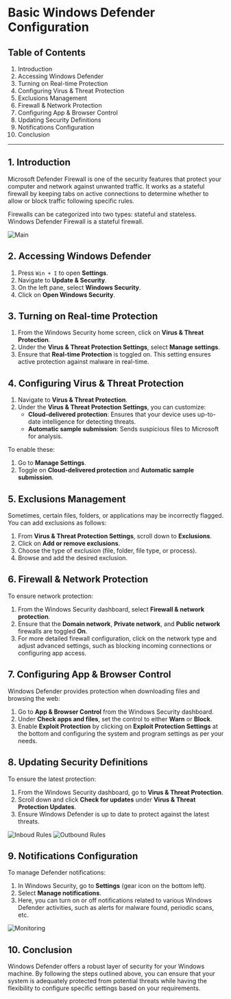 # Basic Windows Defender Configuration

## Table of Contents
1. Introduction
2. Accessing Windows Defender
3. Turning on Real-time Protection
4. Configuring Virus & Threat Protection
5. Exclusions Management
6. Firewall & Network Protection
7. Configuring App & Browser Control
8. Updating Security Definitions
9. Notifications Configuration
10. Conclusion

---

## 1. Introduction
Microsoft Defender Firewall is one of the security features that protect your computer and network against unwanted traffic. It works as a stateful firewall by keeping tabs on active connections to determine whether to allow or block traffic following specific rules. 

Firewalls can be categorized into two types: stateful and stateless. Windows Defender Firewall is a stateful firewall.

![Main](https://github.com/user-attachments/assets/f6ef0033-42c9-4723-991c-bee8a8d92133)

## 2. Accessing Windows Defender
1. Press `Win + I` to open **Settings**.
2. Navigate to **Update & Security**.
3. On the left pane, select **Windows Security**.
4. Click on **Open Windows Security**.

## 3. Turning on Real-time Protection
1. From the Windows Security home screen, click on **Virus & Threat Protection**.
2. Under the **Virus & Threat Protection Settings**, select **Manage settings**.
3. Ensure that **Real-time Protection** is toggled on. This setting ensures active protection against malware in real-time.

## 4. Configuring Virus & Threat Protection
1. Navigate to **Virus & Threat Protection**.
2. Under the **Virus & Threat Protection Settings**, you can customize:
   - **Cloud-delivered protection**: Ensures that your device uses up-to-date intelligence for detecting threats.
   - **Automatic sample submission**: Sends suspicious files to Microsoft for analysis.

To enable these:
1. Go to **Manage Settings**.
2. Toggle on **Cloud-delivered protection** and **Automatic sample submission**.

## 5. Exclusions Management
Sometimes, certain files, folders, or applications may be incorrectly flagged. You can add exclusions as follows:
1. From **Virus & Threat Protection Settings**, scroll down to **Exclusions**.
2. Click on **Add or remove exclusions**.
3. Choose the type of exclusion (file, folder, file type, or process).
4. Browse and add the desired exclusion.

## 6. Firewall & Network Protection
To ensure network protection:
1. From the Windows Security dashboard, select **Firewall & network protection**.
2. Ensure that the **Domain network**, **Private network**, and **Public network** firewalls are toggled **On**.
3. For more detailed firewall configuration, click on the network type and adjust advanced settings, such as blocking incoming connections or configuring app access.

## 7. Configuring App & Browser Control
Windows Defender provides protection when downloading files and browsing the web:
1. Go to **App & Browser Control** from the Windows Security dashboard.
2. Under **Check apps and files**, set the control to either **Warn** or **Block**.
3. Enable **Exploit Protection** by clicking on **Exploit Protection Settings** at the bottom and configuring the system and program settings as per your needs.

## 8. Updating Security Definitions
To ensure the latest protection:
1. From the Windows Security dashboard, go to **Virus & Threat Protection**.
2. Scroll down and click **Check for updates** under **Virus & Threat Protection Updates**.
3. Ensure Windows Defender is up to date to protect against the latest threats.

![Inboud Rules](https://github.com/user-attachments/assets/5072ede4-ad68-4915-bc71-77fcc3078506)
![Outbound Rules](https://github.com/user-attachments/assets/c52502be-8572-4be1-830b-a68717293267)


## 9. Notifications Configuration
To manage Defender notifications:
1. In Windows Security, go to **Settings** (gear icon on the bottom left).
2. Select **Manage notifications**.
3. Here, you can turn on or off notifications related to various Windows Defender activities, such as alerts for malware found, periodic scans, etc.

![Monitoring](https://github.com/user-attachments/assets/1d51c916-c57d-4673-9869-cb3fd9a27e2d)

## 10. Conclusion
Windows Defender offers a robust layer of security for your Windows machine. By following the steps outlined above, you can ensure that your system is adequately protected from potential threats while having the flexibility to configure specific settings based on your requirements.

